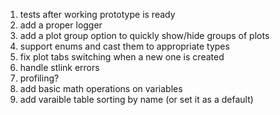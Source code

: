 1. tests after working prototype is ready
2. add a proper logger
3. add a plot group option to quickly show/hide groups of plots
4. support enums and cast them to appropriate types
5. fix plot tabs switching when a new one is created
6. handle stlink errors
7. profiling?
8. add basic math operations on variables
9. add varaible table sorting by name (or set it as a default)
